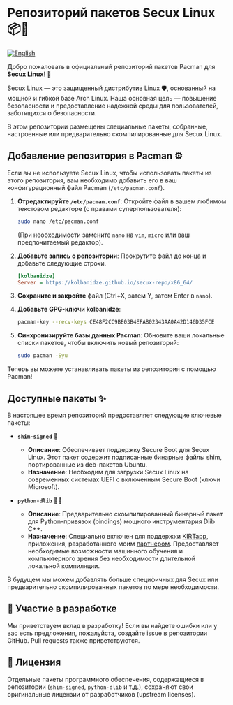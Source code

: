 # Репозиторий пакетов Secux Linux 📦🐧

[![English](https://img.shields.io/badge/README-in_English-blue.svg)](README.md)

Добро пожаловать в официальный репозиторий пакетов Pacman для **Secux Linux**! 🎉

Secux Linux — это защищенный дистрибутив Linux 🛡️, основанный на мощной и гибкой базе Arch Linux. Наша основная цель — повышение безопасности и предоставление надежной среды для пользователей, заботящихся о безопасности.

В этом репозитории размещены специальные пакеты, собранные, настроенные или предварительно скомпилированные для Secux Linux.

## Добавление репозитория в Pacman ⚙️

Если вы не используете Secux Linux, чтобы использовать пакеты из этого репозитория, вам необходимо добавить его в ваш конфигурационный файл Pacman (`/etc/pacman.conf`).

1.  **Отредактируйте `/etc/pacman.conf`**:
    Откройте файл в вашем любимом текстовом редакторе (с правами суперпользователя):
    ```bash
    sudo nano /etc/pacman.conf
    ```
    (При необходимости замените `nano` на `vim`, `micro` или ваш предпочитаемый редактор).

2.  **Добавьте запись о репозитории**:
    Прокрутите файл до конца и добавьте следующие строки.

    ```ini
    [kolbanidze]
    Server = https://kolbanidze.github.io/secux-repo/x86_64/
    ```

3.  **Сохраните и закройте** файл (Ctrl+X, затем Y, затем Enter в `nano`).

4.  **Добавьте GPG-ключи kolbanidze**:
    ```bash
    pacman-key --recv-keys CE48F2CC9BE03B4EFAB02343AA0A42D146D35FCE
    ```

5.  **Синхронизируйте базы данных Pacman**:
    Обновите ваши локальные списки пакетов, чтобы включить новый репозиторий:
    ```bash
    sudo pacman -Syu
    ```

Теперь вы можете устанавливать пакеты из репозитория с помощью Pacman!

## Доступные пакеты ✨

В настоящее время репозиторий предоставляет следующие ключевые пакеты:

*   **`shim-signed`** 🔑
    *   **Описание**: Обеспечивает поддержку Secure Boot для Secux Linux. Этот пакет содержит подписанные бинарные файлы shim, портированные из deb-пакетов Ubuntu.
    *   **Назначение**: Необходим для загрузки Secux Linux на современных системах UEFI с включенным Secure Boot (ключи Microsoft).

*   **`python-dlib`** 🐍🧠
    *   **Описание**: Предварительно скомпилированный бинарный пакет для Python-привязок (bindings) мощного инструментария Dlib C++.
    *   **Назначение**: Специально включен для поддержки [KIRTapp](https://github.com/KIRT-king/KIRTapp), приложения, разработанного моим [партнером](https://github.com/KIRT-king). Предоставляет необходимые возможности машинного обучения и компьютерного зрения без необходимости длительной локальной компиляции.

В будущем мы можем добавлять больше специфичных для Secux или предварительно скомпилированных пакетов по мере необходимости.

## 🤝 Участие в разработке

Мы приветствуем вклад в разработку! Если вы найдете ошибки или у вас есть предложения, пожалуйста, создайте issue в репозитории GitHub. Pull requests также приветствуются.

## 📜 Лицензия

Отдельные пакеты программного обеспечения, содержащиеся в репозитории (`shim-signed`, `python-dlib` и т.д.), сохраняют свои оригинальные лицензии от разработчиков (upstream licenses).
